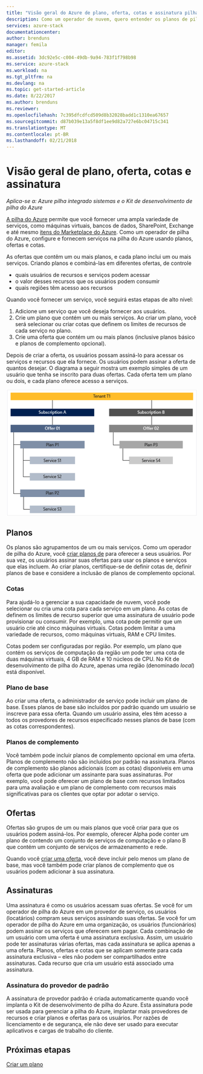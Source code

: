 ```yaml
---
title: "Visão geral do Azure de plano, oferta, cotas e assinatura pilha | Microsoft Docs"
description: Como um operador de nuvem, quero entender os planos de pilha do Azure, ofertas, cotas e assinaturas.
services: azure-stack
documentationcenter: 
author: brenduns
manager: femila
editor: 
ms.assetid: 3dc92e5c-c004-49db-9a94-783f1f798b98
ms.service: azure-stack
ms.workload: na
ms.tgt_pltfrm: na
ms.devlang: na
ms.topic: get-started-article
ms.date: 8/22/2017
ms.author: brenduns
ms.reviewer: 
ms.openlocfilehash: 7c395dfcdfcd509d8b32028badd1c1310ea67657
ms.sourcegitcommit: d87b039e13a5f8df1ee9d82a727e6bc04715c341
ms.translationtype: MT
ms.contentlocale: pt-BR
ms.lasthandoff: 02/21/2018
---
```

# <a name="plan-offer-quota-and-subscription-overview"></a>Visão geral de plano, oferta, cotas e assinatura

*Aplica-se a: Azure pilha integrado sistemas e o Kit de desenvolvimento de pilha do Azure*

[A pilha do Azure](azure-stack-poc.md) permite que você fornecer uma ampla variedade de serviços, como máquinas virtuais, bancos de dados, SharePoint, Exchange e até mesmo [itens do Marketplace do Azure](azure-stack-marketplace-azure-items.md). Como um operador de pilha do Azure, configure e fornecem serviços na pilha do Azure usando planos, ofertas e cotas.

As ofertas que contêm um ou mais planos, e cada plano inclui um ou mais serviços. Criando planos e combiná-las em diferentes ofertas, de controle
- quais usuários de recursos e serviços podem acessar
- o valor desses recursos que os usuários podem consumir
- quais regiões têm acesso aos recursos

Quando você fornecer um serviço, você seguirá estas etapas de alto nível:

1. Adicione um serviço que você deseja fornecer aos usuários.
2. Crie um plano que contém um ou mais serviços. Ao criar um plano, você será selecionar ou criar cotas que definem os limites de recursos de cada serviço no plano.
3. Crie uma oferta que contém um ou mais planos (inclusive planos básico e planos de complemento opcional).

Depois de criar a oferta, os usuários possam assiná-lo para acessar os serviços e recursos que ela fornece. Os usuários podem assinar a oferta de quantos desejar. O diagrama a seguir mostra um exemplo simples de um usuário que tenha se inscrito para duas ofertas. Cada oferta tem um plano ou dois, e cada plano oferece acesso a serviços.

![](media/azure-stack-key-features/image4.png)

## <a name="plans"></a>Planos

Os planos são agrupamentos de um ou mais serviços. Como um operador de pilha do Azure, você [criar planos de](azure-stack-create-plan.md) para oferecer a seus usuários. Por sua vez, os usuários assinar suas ofertas para usar os planos e serviços que elas incluem. Ao criar planos, certifique-se de definir cotas de, definir planos de base e considere a inclusão de planos de complemento opcional.

### <a name="quotas"></a>Cotas

Para ajudá-lo a gerenciar a sua capacidade de nuvem, você pode selecionar ou cria uma cota para cada serviço em um plano. As cotas de definem os limites de recurso superior que uma assinatura de usuário pode provisionar ou consumir. Por exemplo, uma cota pode permitir que um usuário crie até cinco máquinas virtuais. Cotas podem limitar a uma variedade de recursos, como máquinas virtuais, RAM e CPU limites.

Cotas podem ser configuradas por região. Por exemplo, um plano que contém os serviços de computação da região um pode ter uma cota de duas máquinas virtuais, 4 GB de RAM e 10 núcleos de CPU. No Kit de desenvolvimento de pilha do Azure, apenas uma região (denominado *local*) está disponível.

### <a name="base-plan"></a>Plano de base

Ao criar uma oferta, o administrador de serviço pode incluir um plano de base. Esses planos de base são incluídos por padrão quando um usuário se inscreve para essa oferta. Quando um usuário assina, eles têm acesso a todos os provedores de recursos especificado nesses planos de base (com as cotas correspondentes).

### <a name="add-on-plans"></a>Planos de complemento

Você também pode incluir planos de complemento opcional em uma oferta. Planos de complemento não são incluídos por padrão na assinatura. Planos de complemento são planos adicionais (com as cotas) disponíveis em uma oferta que pode adicionar um assinante para suas assinaturas. Por exemplo, você pode oferecer um plano de base com recursos limitados para uma avaliação e um plano de complemento com recursos mais significativas para os clientes que optar por adotar o serviço.

## <a name="offers"></a>Ofertas

Ofertas são grupos de um ou mais planos que você criar para que os usuários podem assiná-los. Por exemplo, oferecer Alpha pode conter um plano de contendo um conjunto de serviços de computação e o plano B que contém um conjunto de serviços de armazenamento e rede. 

Quando você [criar uma oferta](azure-stack-create-offer.md), você deve incluir pelo menos um plano de base, mas você também pode criar planos de complemento que os usuários podem adicionar à sua assinatura.


## <a name="subscriptions"></a>Assinaturas

Uma assinatura é como os usuários acessam suas ofertas. Se você for um operador de pilha do Azure em um provedor de serviço, os usuários (locatários) compram seus serviços assinando suas ofertas. Se você for um operador de pilha do Azure em uma organização, os usuários (funcionários) podem assinar os serviços que oferecem sem pagar. Cada combinação de um usuário com uma oferta é uma assinatura exclusiva. Assim, um usuário pode ter assinaturas várias ofertas, mas cada assinatura se aplica apenas a uma oferta. Planos, ofertas e cotas que se aplicam somente para cada assinatura exclusiva – eles não podem ser compartilhados entre assinaturas. Cada recurso que cria um usuário está associado uma assinatura.


### <a name="default-provider-subscription"></a>Assinatura do provedor de padrão

A assinatura de provedor padrão é criada automaticamente quando você implanta o Kit de desenvolvimento de pilha do Azure. Esta assinatura pode ser usada para gerenciar a pilha do Azure, implantar mais provedores de recursos e criar planos e ofertas para os usuários. Por razões de licenciamento e de segurança, ele não deve ser usado para executar aplicativos e cargas de trabalho do cliente. 

## <a name="next-steps"></a>Próximas etapas

[Criar um plano](azure-stack-create-plan.md)
